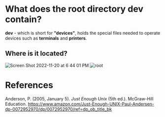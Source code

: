 # What does the root directory dev contain? 


**dev** - which is short for **"devices"**, holds the special files 
needed to operate devices such as **terminals** and **printers**. 

## Where is it located? 
![Screen Shot 2022-11-20 at 6 44 01 PM](https://user-images.githubusercontent.com/109105989/202933025-22fe15b5-be48-41c3-8976-339198408ac9.png)
![root](https://user-images.githubusercontent.com/109105989/202933213-83181a92-318f-433f-b796-5784a4d64754.png)




# References 
Anderson, P. (2005, January 5). *Just Enough Unix* (5th ed.). McGraw-Hill Education. <https://www.amazon.com/Just-Enough-UNIX-Paul-Andersen-dp-0072952970/dp/0072952970/ref=dp_ob_title_bk>
